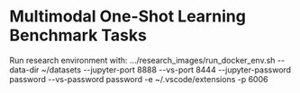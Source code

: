Multimodal One-Shot Learning Benchmark Tasks
============================================

Run research environment with:
.../research_images/run_docker_env.sh --data-dir ~/datasets --jupyter-port 8888 --vs-port 8444 --jupyter-password password --vs-password password -e ~/.vscode/extensions -p 6006
